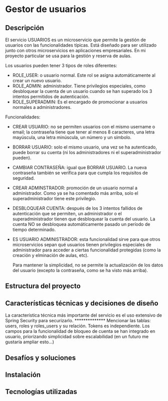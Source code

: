 # Gestor de usuarios

## Descripción
El servicio USUARIOS es un microservicio que permite la gestión de usuarios con las funcionalidades típicas. 
Está diseñado para ser utilizado junto con otros microservicios en aplicaciones empresariales. En mi proyecto particular se usa para la gestión y reserva de aulas.

Los usuarios pueden tener 3 tipos de roles diferentes:
- ROLE_USER: o usuario normal. Este rol se asigna automáticamente al crear un nuevo usuario.
- ROLE_ADMIN: administrador. Tiene privilegios especiales, como desbloquear la cuenta de un usuario cuando se han superado los 3 intentos permitidos de autenticación.
- ROLE_SUPERADMIN: Es el encargado de promocionar a usuarios normales a administradores.
  
Funcionalidades:
- CREAR USUARIO: no se permiten usuarios con el mismo username o email; la contraseña tiene que tener al menos 8 caracteres, una letra mayúscula, una letra minúscula,
  un número y un símbolo.
- BORRAR USUARIO: solo el mismo usuario, una vez se ha autenticado, puede borrar su cuenta (ni los administradores ni el superadministrador pueden).
- CAMBIAR CONTRASEÑA: igual que BORRAR USUARIO. La nueva contraseña también se verifica para que cumpla los requisitos de seguridad.
- CREAR ADMINSTRADOR: promoción de un usuario normal a administrador. Como ya se ha comentado más arriba, solo el superadministrador tiene este privilegio.
- DESBLOQUEAR CUENTA: después de los 3 intentos fallidos de autenticación que se permiten, un administrador o el superadministrador tienen que desbloquear la
  cuenta del usuario. La cuenta NO se desbloquea automáticamente pasado un período de tiempo determinado.
- ES USUARIO ADMINISTRADOR: esta funcionalidad sirve para que otros microservicios sepan qué usuarios tienen privilegios
  especiales de administrador para acceder a ciertas funcionalidad protegidas (como la creación y elminación de aulas, etc).

  Para mantener la simplicidad, no se permite la actualización de los datos del usuario (excepto la contraseña, como se ha visto más arriba).

## Estructura del proyecto

## Características técnicas y decisiones de diseño
La característica técnica más importante del servicio es el uso extensivo de Spring Security para securizarlo. 
************** Mencionar las tablas: users, roles y roles_users y su relación. Tokens es independiente. Los campos para la funcionalidad de bloqueo de cuenta
se han integrado en usuario, priorizando simplicidad sobre escalabilidad (en un futuro me gustaría ampliar esto...)

## Desafíos y soluciones

## Instalación

## Tecnologías utilizadas

